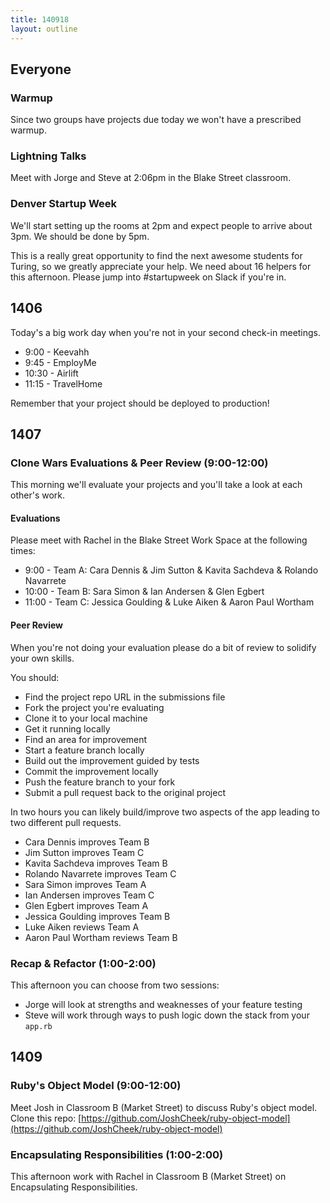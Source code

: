 ```yaml
---
title: 140918
layout: outline
---
```


## Everyone

### Warmup

Since two groups have projects due today we won't have a prescribed warmup.

### Lightning Talks

Meet with Jorge and Steve at 2:06pm in the Blake Street classroom.

### Denver Startup Week

We'll start setting up the rooms
at 2pm and expect people to arrive about 3pm. We should be done by 5pm.

This is a really great opportunity to find the next awesome students for Turing,
so we greatly appreciate your help. We need about 16 helpers for this afternoon.
Please jump into #startupweek on Slack if you're in.

## 1406

Today's a big work day when you're not in your second check-in meetings.

* 9:00 - Keevahh
* 9:45 - EmployMe
* 10:30 - Airlift
* 11:15 - TravelHome

Remember that your project should be deployed to production!

## 1407

### Clone Wars Evaluations & Peer Review (9:00-12:00)

This morning we'll evaluate your projects and you'll take a look at each other's
work.

#### Evaluations

Please meet with Rachel in the Blake Street Work Space at the following times:

* 9:00 - Team A: Cara Dennis & Jim Sutton & Kavita Sachdeva & Rolando Navarrete
* 10:00 - Team B: Sara Simon & Ian Andersen & Glen Egbert
* 11:00 - Team C: Jessica Goulding & Luke Aiken & Aaron Paul Wortham

#### Peer Review

When you're not doing your evaluation please do a bit of review to solidify
your own skills.

You should:

* Find the project repo URL in the submissions file
* Fork the project you're evaluating
* Clone it to your local machine
* Get it running locally
* Find an area for improvement
* Start a feature branch locally
* Build out the improvement guided by tests
* Commit the improvement locally
* Push the feature branch to your fork
* Submit a pull request back to the original project

In two hours you can likely build/improve two aspects of the app leading to
two different pull requests.

* Cara Dennis improves Team B
* Jim Sutton improves Team C
* Kavita Sachdeva improves Team B
* Rolando Navarrete improves Team C
* Sara Simon improves Team A
* Ian Andersen improves Team C
* Glen Egbert improves Team A
* Jessica Goulding improves Team B
* Luke Aiken reviews Team A
* Aaron Paul Wortham reviews Team B

### Recap & Refactor (1:00-2:00)

This afternoon you can choose from two sessions:

* Jorge will look at strengths and weaknesses of your feature testing
* Steve will work through ways to push logic down the stack from your `app.rb`

## 1409

### Ruby's Object Model (9:00-12:00)

Meet Josh in Classroom B (Market Street) to discuss Ruby's object model.
Clone this repo: [https://github.com/JoshCheek/ruby-object-model](https://github.com/JoshCheek/ruby-object-model)

### Encapsulating Responsibilities (1:00-2:00)

This afternoon work with Rachel in Classroom B (Market Street) on Encapsulating
Responsibilities.
